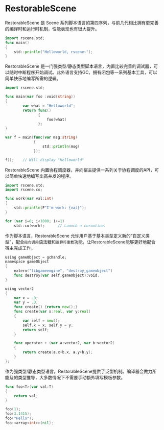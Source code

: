 # RestorableScene

RestorableScene 是 Scene 系列脚本语言的第四序列，与前几代相比拥有更完善的编译时和运行时机制，性能表现也有很大提升。

```go
import rscene.std;
func main()
{
    std::println("Helloworld, rscene~");
}
```

RestorableScene 是一门强类型/静态类型脚本语言，内置比较完善的调试器，可以随时中断程序开始调试。此外语言支持GC，拥有闭包等一系列基本工具，可以简单快乐地编写所需的逻辑。

```go
import rscene.std;

func main(var foo :void(string))
{
        var what = "Helloworld";
        return func()
               {
                   foo(what) 
               };
}

var f = main(func(var msg:string)
             {
                 std::println(msg)
             });

f();    // Will display "Helloworld"
```

RestorableScene 内置协程调度器，并向宿主提供一系列关于协程调度的API，可以简单快速地编写出高并发的程序。

```go
import rscene.std;
import rscene.co;

func work(var val:int)
{
    std::println(F"I'm work: {val}");
}

for (var i=0; i<1000; i+=1)
    std::co(work);      // Launch a coroutine.
```

作为脚本语言，RestorableScene 允许用户基于基本类型定义新的“自定义类型”，配合`指向调用`语法糖和`运算符重载`功能，让RestorableScene能够更好地配合宿主完成工作。

```go
using gameObject = gchandle;
namespace gameObject
{
    extern("libgameengine", "destroy_gameobject")
    func destroy(var self:gameObject):void;
}

using vector2
{
    var x = .0;
    var y = .0;
    func create() {return new();}
    func create(var x:real, var y:real)
    {
        var self = new();
        self.x = x; self.y = y;
        return self;
    }

    func operator + (var a:vector2, var b:vector2)
    {
        return create(a.x+b.x, a.y+b.y);
    }
};
```

作为强类型/静态类型语言，RestorableScene提供了泛型机制。编译器会做力所能及的类型推导，大多数情况下不需要手动额外填写模板参数。

```go
func foo<T>(var val:T)
{
    return val;
}

foo(1);
foo(3.1415);
foo("Hello");
foo:<array<int>>(nil);

```